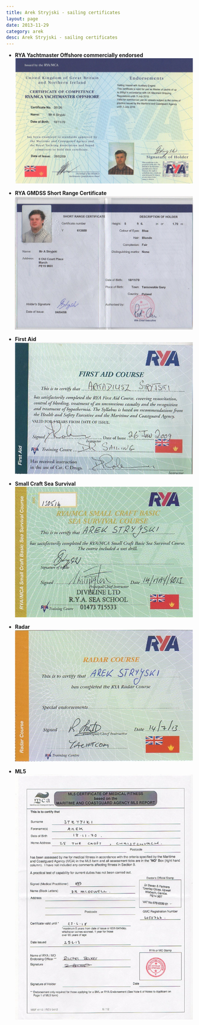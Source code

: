 ```yaml
---
title: Arek Stryjski - sailing certificates
layout: page
date: 2013-11-29
category: arek
desc: Arek Stryjski - sailing certificates
---
```


* **RYA Yachtmaster Offshore commercially endorsed** 
  ![Arek Stryjski - Yachtmaster Offshore](/img/certificates/ym_com.jpg)
  
* **RYA GMDSS Short Range Certificate**
  ![Arek Stryjski - GMDSS Short Range](/img/certificates/src.jpg)

* **First Aid**
  ![Arek Stryjski - First Aid](/img/certificates/1aid.jpg)

* **Small Craft Sea Survival**
  ![Arek Stryjski - Sea Survival](/img/certificates/sea_surv.jpg)

* **Radar**
  ![Arek Stryjski - Radar](/img/certificates/radar.jpg)

* **ML5**
  ![Arek Stryjski - ML5](/img/certificates/ml5.jpg)
